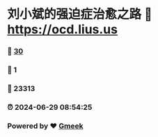 # 刘小斌的强迫症治愈之路 :link: https://ocd.lius.us 
### :page_facing_up: [30](https://ocd.lius.us/tag.html) 
### :speech_balloon: 1 
### :hibiscus: 23313 
### :alarm_clock: 2024-06-29 08:54:25 
### Powered by :heart: [Gmeek](https://github.com/xiaobinliu/Gmeek)
